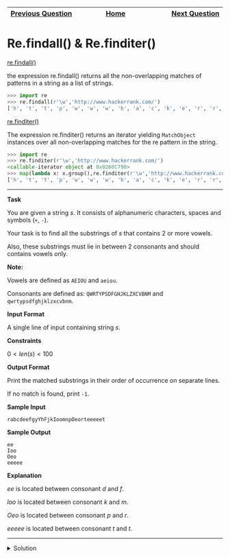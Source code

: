 | <img width=1000>[Previous Question](https://github.com/Kevin-Lago/python-hackerrank-solutions/tree/main/src/)</img> | <img width=1000>[Home](https://github.com/Kevin-Lago/python-hackerrank-solutions)</img> | <img width=1000>[Next Question](https://github.com/Kevin-Lago/python-hackerrank-solutions/tree/main/src/)</img> |
|:---|:---:|---:|

# Re.findall() & Re.finditer()

[re.findall()]()

the expression re.findall() returns all the non-overlapping matches of patterns in a string as a list of strings.

```python
>>> import re
>>> re.findall(r'\w','http://www.hackerrank.com/')
['h', 't', 't', 'p', 'w', 'w', 'w', 'h', 'a', 'c', 'k', 'e', 'r', 'r', 'a', 'n', 'k', 'c', 'o', 'm']
```

[re.finditer()]()

The expression re.finditer() returns an iterator yielding ```MatchObject``` instances over all non-overlapping matches for the re pattern in the string.

```python
>>> import re
>>> re.finditer(r'\w','http://www.hackerrank.com/')
<callable-iterator object at 0x0266C790>
>>> map(lambda x: x.group(),re.finditer(r'\w','http://www.hackerrank.com/'))
['h', 't', 't', 'p', 'w', 'w', 'w', 'h', 'a', 'c', 'k', 'e', 'r', 'r', 'a', 'n', 'k', 'c', 'o', 'm']
```

---

__Task__

You are given a string $s$. It consists of alphanumeric characters, spaces and symbols (```+```, ```-```).

Your task is to find all the substrings of $s$ that contains $2$ or more vowels.

Also, these substrings must lie in between $2$ consonants and should contains vowels only.

__Note:__

Vowels are defined as ```AEIOU``` and ```aeiou```.

Consonants are defined as: ```QWRTYPSDFGHJKLZXCVBNM``` and ```qwrtypsdfghjklzxcvbnm```.

__Input Format__

A single line of input containing string $s$.

__Constraints__

$0 < len(s) < 100$

__Output Format__

Print the matched substrings in their order of occurrence on separate lines.

If no match is found, print ```-1```.

__Sample Input__

```
rabcdeefgyYhFjkIoomnpOeorteeeeet
```

__Sample Output__

```
ee
Ioo
Oeo
eeeee
```

__Explanation__

$ee$ is located between consonant $d$ and $f$.

$loo$ is located between consonant $k$ and $m$.

$Oeo$ is located between consonant $p$ and $r$.

$eeeee$ is located between consonant $t$ and $t$.

---

<details><summary>Solution</summary>
    
```python

```
</details>
